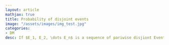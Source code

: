 ```yaml
---
layout: article
mathjax: true
title: Probability of disjoint events
image: "/assets/images/img_test.jpg"
categories:
- DM
desc: If $E_1, E_2, \dots E_n$ is a sequence of pariwise disjiont Events then Probabilites of Union of these sets is 

































































































































































































































































































































































 
imagealt: 
---
```


If $E_1, E_2, \dots E_n$ is a sequence of pariwise disjiont [Event]({% post_url 2020-11-14-event %})s then [Probabilites of Union]({% post_url 2020-11-17-probabilites-of-union %}) of these sets is 

































































































































































































































































































































































$$p(\bigcup_i E_i) = \sum_{i} p(E_i)$$
































































































































































































































































































































































